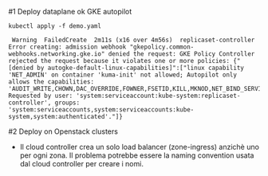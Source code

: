 #1 Deploy dataplane ok GKE autopilot
```
kubectl apply -f demo.yaml
```
```
 Warning  FailedCreate  2m11s (x16 over 4m56s)  replicaset-controller  Error creating: admission webhook "gkepolicy.common-webhooks.networking.gke.io" denied the request: GKE Policy Controller rejected the request because it violates one or more policies: {"[denied by autogke-default-linux-capabilities]":["linux capability 'NET_ADMIN' on container 'kuma-init' not allowed; Autopilot only allows the capabilities: 'AUDIT_WRITE,CHOWN,DAC_OVERRIDE,FOWNER,FSETID,KILL,MKNOD,NET_BIND_SERVICE,NET_RAW,SETFCAP,SETGID,SETPCAP,SETUID,SYS_CHROOT,SYS_PTRACE'. Requested by user: 'system:serviceaccount:kube-system:replicaset-controller', groups: 'system:serviceaccounts,system:serviceaccounts:kube-system,system:authenticated'."]}

```


#2 Deploy on Openstack clusters

- Il cloud controller crea un solo load balancer (zone-ingress) anzichè uno per ogni zona. Il problema potrebbe essere la naming convention usata dal cloud controller per creare i nomi.

```
 
```

